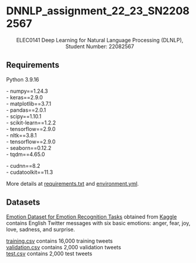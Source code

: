 # DNNLP_assignment_22_23_SN22082567

<p align="center">ELEC0141 Deep Learning for Natural Language Processing (DLNLP), Student Number: 22082567</p>

## Requirements
Python 3.9.16

  \- numpy==1.24.3   
  \- keras==2.9.0  
  \- matplotlib==3.7.1  
  \- pandas==2.0.1  
  \- scipy==1.10.1  
  \- scikit-learn==1.2.2  
  \- tensorflow==2.9.0  
  \- nltk==3.8.1  
  \- tensorflow==2.9.0  
  \- seaborn==0.12.2  
  \- tqdm==4.65.0
  
  \- cudnn==8.2  
  \- cudatoolkit==11.3  
  
More details at [requirements.txt](https://github.com/Ys1ong/DLNLP_23_SN22082567/blob/main/requirement.txt) and [environment.yml](https://github.com/Ys1ong/DLNLP_23_SN22082567/blob/main/environment.yml).


## Datasets
[Emotion Dataset for Emotion Recognition Tasks](https://github.com/Ys1ong/DLNLP_23_SN22082567/blob/main/Datasets/Emotion%20Dataset%20for%20Emotion%20Recognition%20Tasks.zip) obtained from [Kaggle](https://www.kaggle.com/datasets/parulpandey/emotion-dataset) contains English Twitter messages with six basic emotions: anger, fear, joy, love, sadness, and surprise.

[training.csv](https://github.com/Ys1ong/DLNLP_23_SN22082567/blob/main/Datasets/training.csv) contains 16,000 training tweets  
[validation.csv](https://github.com/Ys1ong/DLNLP_23_SN22082567/blob/main/Datasets/validation.csv) contains 2,000 validation tweets  
[test.csv](https://github.com/Ys1ong/DLNLP_23_SN22082567/blob/main/Datasets/test.csv) contains 2,000 test tweets  

